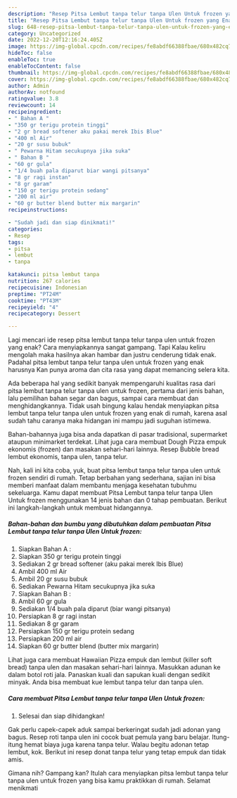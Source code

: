 ```yaml
---
description: "Resep Pitsa Lembut tanpa telur tanpa Ulen Untuk frozen yang Enak , Lezat Sekali"
title: "Resep Pitsa Lembut tanpa telur tanpa Ulen Untuk frozen yang Enak , Lezat Sekali"
slug: 648-resep-pitsa-lembut-tanpa-telur-tanpa-ulen-untuk-frozen-yang-enak-lezat-sekali
category: Uncategorized
date: 2022-12-20T12:16:24.405Z
image: https://img-global.cpcdn.com/recipes/fe8abdf66388fbae/680x482cq70/pitsa-lembut-tanpa-telur-tanpa-ulen-untuk-frozen-foto-resep-utama.jpg
hideToc: false
enableToc: true
enableTocContent: false
thumbnail: https://img-global.cpcdn.com/recipes/fe8abdf66388fbae/680x482cq70/pitsa-lembut-tanpa-telur-tanpa-ulen-untuk-frozen-foto-resep-utama.jpg
cover: https://img-global.cpcdn.com/recipes/fe8abdf66388fbae/680x482cq70/pitsa-lembut-tanpa-telur-tanpa-ulen-untuk-frozen-foto-resep-utama.jpg
author: Admin
authorAv: notfound
ratingvalue: 3.8
reviewcount: 14
recipeingredient:
- " Bahan A "
- "350 gr terigu protein tinggi"
- "2 gr bread softener aku pakai merek Ibis Blue"
- "400 ml Air"
- "20 gr susu bubuk"
- " Pewarna Hitam secukupnya jika suka"
- " Bahan B "
- "60 gr gula"
- "1/4 buah pala diparut biar wangi pitsanya"
- "8 gr ragi instan"
- "8 gr garam"
- "150 gr terigu protein sedang"
- "200 ml air"
- "60 gr butter blend butter mix margarin"
recipeinstructions:

- "Sudah jadi dan siap dinikmati!"
categories:
- Resep
tags:
- pitsa
- lembut
- tanpa

katakunci: pitsa lembut tanpa 
nutrition: 267 calories
recipecuisine: Indonesian
preptime: "PT24M"
cooktime: "PT43M"
recipeyield: "4"
recipecategory: Dessert

---
```



Lagi mencari ide resep pitsa lembut tanpa telur tanpa ulen untuk frozen yang enak? Cara menyiapkannya sangat gampang. Tapi Kalau keliru mengolah maka hasilnya akan hambar dan justru cenderung tidak enak. Padahal pitsa lembut tanpa telur tanpa ulen untuk frozen yang enak harusnya Kan punya aroma dan cita rasa yang dapat memancing selera kita.


Ada beberapa hal yang sedikit banyak mempengaruhi kualitas rasa dari pitsa lembut tanpa telur tanpa ulen untuk frozen, pertama dari jenis bahan, lalu pemilihan bahan segar dan bagus, sampai cara membuat dan menghidangkannya. Tidak usah bingung kalau hendak menyiapkan pitsa lembut tanpa telur tanpa ulen untuk frozen yang enak di rumah, karena asal sudah tahu caranya maka hidangan ini mampu jadi suguhan istimewa.

Bahan-bahannya juga bisa anda dapatkan di pasar tradisional, supermarket ataupun minimarket terdekat. Lihat juga cara membuat Dough Pizza empuk ekonomis (frozen) dan masakan sehari-hari lainnya. Resep Bubble bread lembut ekonomis, tanpa ulen, tanpa telur.


Nah, kali ini kita coba, yuk, buat pitsa lembut tanpa telur tanpa ulen untuk frozen sendiri di rumah. Tetap berbahan yang sederhana, sajian ini bisa memberi manfaat dalam membantu menjaga kesehatan tubuhmu sekeluarga. Kamu dapat membuat Pitsa Lembut tanpa telur tanpa Ulen Untuk frozen menggunakan 14 jenis bahan dan 0 tahap pembuatan. Berikut ini langkah-langkah untuk membuat hidangannya.

<!--inarticleads1-->

##### Bahan-bahan dan bumbu yang dibutuhkan dalam pembuatan Pitsa Lembut tanpa telur tanpa Ulen Untuk frozen:

1. Siapkan  Bahan A :
1. Siapkan 350 gr terigu protein tinggi
1. Sediakan 2 gr bread softener (aku pakai merek Ibis Blue)
1. Ambil 400 ml Air
1. Ambil 20 gr susu bubuk
1. Sediakan  Pewarna Hitam secukupnya jika suka
1. Siapkan  Bahan B :
1. Ambil 60 gr gula
1. Sediakan 1/4 buah pala diparut (biar wangi pitsanya)
1. Persiapkan 8 gr ragi instan
1. Sediakan 8 gr garam
1. Persiapkan 150 gr terigu protein sedang
1. Persiapkan 200 ml air
1. Siapkan 60 gr butter blend (butter mix margarin)


Lihat juga cara membuat Hawaiian Pizza empuk dan lembut (killer soft bread) tanpa ulen dan masakan sehari-hari lainnya. Masukkan adunan ke dalam botol roti jala. Panaskan kuali dan sapukan kuali dengan sedikit minyak. Anda bisa membuat kue lembut tanpa telur dan tanpa ulen. 

<!--inarticleads2-->

##### Cara membuat Pitsa Lembut tanpa telur tanpa Ulen Untuk frozen:


1. Selesai dan siap dihidangkan!

Gak perlu capek-capek aduk sampai berkeringat sudah jadi adonan yang bagus. Resep roti tanpa ulen ini cocok buat pemula yang baru belajar. Itung-itung hemat biaya juga karena tanpa telur. Walau begitu adonan tetap lembut, kok. Berikut ini resep donat tanpa telur yang tetap empuk dan tidak amis. 

Gimana nih? Gampang kan? Itulah cara menyiapkan pitsa lembut tanpa telur tanpa ulen untuk frozen yang bisa kamu praktikkan di rumah. Selamat menikmati
